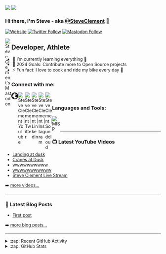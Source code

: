 ![](https://github-readme-stats-sigma-five.vercel.app/api?username=SteveClement&show_icons=true&count_private=true)
![](https://github-readme-stats-sigma-five.vercel.app/api/top-langs/?username=SteveClement&hide=html&layout=compact)

### Hi there, I'm Steve - aka [@SteveClement][website] 👋

[![Website](https://img.shields.io/website?label=localhost.lu&style=for-the-badge&url=https%3A%2F%2Flocalhost.lu)](https://localhost.lu)
[![Twitter Follow](https://img.shields.io/twitter/follow/SteveClement?color=1DA1F2&logo=twitter&style=for-the-badge)](https://twitter.com/intent/follow?original_referer=https%3A%2F%2Fgithub.com%2FSteveClement&screen_name=SteveClement)
[![Mastodon Follow](https://img.shields.io/mastodon/follow/110887225494575400?domain=https%3A%2F%2Finfosec.exchange&style=for-the-badge&logo=mastodon)](https://infosec.exchange/@SteveClement)

<a href="https://infosec.exchange/@SteveClement" rel="me">
  <img align="left" alt="Steve Clement's Mastodon" width="20px" src="https://simpleicons.now.sh/mastodon/495f7e" />
</a>

## Developer, Athlete

- 🌱 I’m currently learning everything 🤣
- 🥅 2024 Goals: Contribute more to Open Source projects
- ⚡ Fun fact: I love to cook and ride my bike every day 🚴

### Connect with me:

[<img align="left" alt="localhost.lu" width="22px" src="https://raw.githubusercontent.com/iconic/open-iconic/master/svg/globe.svg" />][website]
[<img align="left" alt="SteveClement | YouTube" width="22px" src="https://cdn.jsdelivr.net/npm/simple-icons@v3/icons/youtube.svg" />][youtube]
[<img align="left" alt="SteveClement | Twitter" width="22px" src="https://cdn.jsdelivr.net/npm/simple-icons@v3/icons/twitter.svg" />][twitter]
[<img align="left" alt="SteveClement | LinkedIn" width="22px" src="https://cdn.jsdelivr.net/npm/simple-icons@v3/icons/linkedin.svg" />][linkedin]
[<img align="left" alt="SteveClement | Instagram" width="22px" src="https://cdn.jsdelivr.net/npm/simple-icons@v3/icons/instagram.svg" />][instagram]
[<img align="left" alt="SteveClement | Soundcloud" width="22px" src="https://cdn.jsdelivr.net/npm/simple-icons@v3/icons/soundcloud.svg" />][soundcloud]

<br />

### Languages and Tools:

[<img align="left" alt="MISP" width="26px" src="https://raw.githubusercontent.com/MISP/MISP/2.4/INSTALL/logos/misp-logo.png" />][mispplaylist]

<br />
<br />

---

### 📺 Latest YouTube Videos

<!-- YOUTUBE:START -->
- [Landing at dusk](https://www.youtube.com/watch?v=EO18Y5ZiJ8U)
- [Cranes at Dusk](https://www.youtube.com/watch?v=7y0bZyBS_BU)
- [wwwwwwwwww](https://www.youtube.com/watch?v=F1YXdsf9fYQ)
- [wwwwwwwwwww](https://www.youtube.com/watch?v=xgNrJrS0fQw)
- [Steve Clement Live Stream](https://www.youtube.com/watch?v=JLc--uBnM-A)
<!-- YOUTUBE:END -->

➡️ [more videos...](https://youtube.com/SteveClement)

---

### 📕 Latest Blog Posts

<!-- BLOG-POST-LIST:START -->
- [First post](https://dev.to/steveclement/first-post-4a52)
<!-- BLOG-POST-LIST:END -->

➡️ [more blog posts...](https://dev.to/SteveClement)

---

<details>
  <summary>:zap: Recent GitHub Activity</summary>

<!--START_SECTION:activity-->
1. 🗣 Commented on [#45](https://github.com/AdamLaurie/RFIDler/issues/45#issuecomment-2236589482) in [AdamLaurie/RFIDler](https://github.com/AdamLaurie/RFIDler)
2. ❗ Opened issue [#4298](https://github.com/pygame/pygame/issues/4298) in [pygame/pygame](https://github.com/pygame/pygame)
3. 🗣 Commented on [#3](https://github.com/SteveClement/mmdb-server/issues/3#issuecomment-2189260997) in [SteveClement/mmdb-server](https://github.com/SteveClement/mmdb-server)
4. 🗣 Commented on [#3](https://github.com/SteveClement/mmdb-server/issues/3#issuecomment-2189245794) in [SteveClement/mmdb-server](https://github.com/SteveClement/mmdb-server)
5. ❗ Opened issue [#3](https://github.com/SteveClement/mmdb-server/issues/3) in [SteveClement/mmdb-server](https://github.com/SteveClement/mmdb-server)
<!--END_SECTION:activity-->

</details>

<details>
  <summary>:zap: GitHub Stats</summary>

  <img align="left" alt="SteveClement's GitHub Stats" src="https://github-readme-stats.vercel.app/api?username=SteveClement&show_icons=true&hide_border=true" />

</details>

[website]: https://localhost.lu
[twitter]: https://twitter.com/SteveClement
[youtube]: https://youtube.com/SteveClement
[instagram]: https://instagram.com/SteveClement	
[soundcloud]: https://soundcloud.com/SteveClement	
[linkedin]: https://linkedin.com/in/SteveClement3
[mispplaylist]: https://www.youtube.com/playlist?list=PLdkk3sJ2VZ_hQUKF931M1rqdwSU3h1BZI

